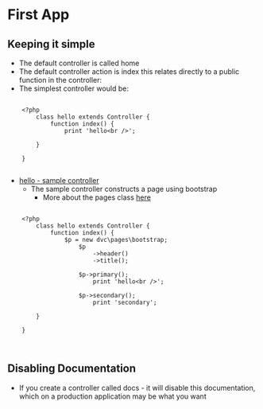 # First App

## Keeping it simple
* The default controller is called home
* The default controller action is index this relates directly to a public function
  in the controller:
* The simplest controller would be:
<pre><code>
    &lt;?php
        class hello extends Controller {
            function index() {
                print 'hello&lt;br /&gt;';
               <span></span>
        }
        <span></span>
    }
    <span></span>
</code></pre>

* <a href="/hello" _target="blank">hello - sample controller</a>
  * The sample controller constructs a page using bootstrap
    * More about the pages class [here](pages.md)
<pre><code>
    &lt;?php
        class hello extends Controller {
            function index() {
                $p = new dvc\pages\bootstrap;
                    $p
                        -&gt;header()
                        -&gt;title();
                        <span></span>
                    $p->primary();
                        print 'hello&lt;br /&gt;';
                        <span></span>
                    $p->secondary();
                        print 'secondary';
               <span></span>
        }
        <span></span>
    }
    <br />
</code></pre>

## Disabling Documentation
* If you create a controller called docs - it will disable this documentation, which on
  a production application may be what you want
